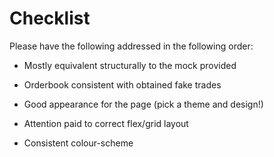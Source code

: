 
# Checklist

Please have the following addressed in the following order:

- Mostly equivalent structurally to the mock provided

- Orderbook consistent with obtained fake trades

- Good appearance for the page (pick a theme and design!)

- Attention paid to correct flex/grid layout

- Consistent colour-scheme
